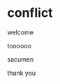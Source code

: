 # conflict
<html>
  <head></head>
  <body>
    <p>welcome</p>
    <p>toooooo</p>
    <p>sacumen</p>
    <p>thank you
  </body>
</html>
